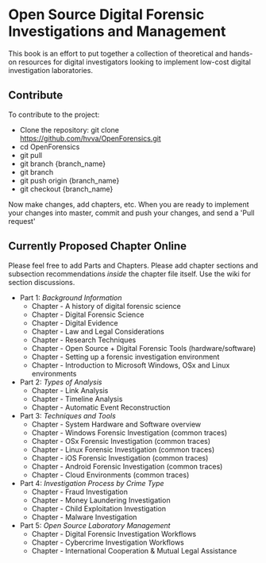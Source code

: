 # Open Source Digital Forensic Investigations and Management
This book is an effort to put together a collection of theoretical
and hands-on resources for digital investigators looking to implement 
low-cost digital investigation laboratories.

## Contribute
To contribute to the project:
- Clone the repository: git clone https://github.com/hvva/OpenForensics.git
- cd OpenForensics
- git pull
- git branch {branch_name}
- git branch
- git push origin {branch_name}
- git checkout {branch_name}

Now make changes, add chapters, etc. When you are ready to implement your 
changes into master, commit and push your changes, and send a 'Pull request'

## Currently Proposed Chapter Online
Please feel free to add Parts and Chapters. Please add chapter sections 
and subsection recommendations *inside* the chapter file itself. Use the
wiki for section discussions.

* Part 1: *Background Information*
  * Chapter - A history of digital forensic science
  * Chapter - Digital Forensic Science
  * Chapter - Digital Evidence
  * Chapter - Law and Legal Considerations
  * Chapter - Research Techniques
  * Chapter - Open Source + Digital Forensic Tools (hardware/software)
  * Chapter - Setting up a forensic investigation environment
  * Chapter - Introduction to Microsoft Windows, OSx and Linux environments
* Part 2: *Types of Analysis*
  * Chapter - Link Analysis
  * Chapter - Timeline Analysis
  * Chapter - Automatic Event Reconstruction
* Part 3: *Techniques and Tools*
  * Chapter - System Hardware and Software overview
  * Chapter - Windows Forensic Investigation (common traces)
  * Chapter - OSx Forensic Investigation (common traces)
  * Chapter - Linux Forensic Investigation (common traces)
  * Chapter - iOS Forensic Investigation (common traces)
  * Chapter - Android Forensic Investigation (common traces)
  * Chapter - Cloud Environments (common traces)
* Part 4: *Investigation Process by Crime Type*
  * Chapter - Fraud Investigation
  * Chapter - Money Laundering Investigation
  * Chapter - Child Exploitation Investigation
  * Chapter - Malware Investigation
* Part 5: *Open Source Laboratory Management*
  * Chapter - Digital Forensic Investigation Workflows
  * Chapter - Cybercrime Investigation Workflows
  * Chapter - International Cooperation & Mutual Legal Assistance
